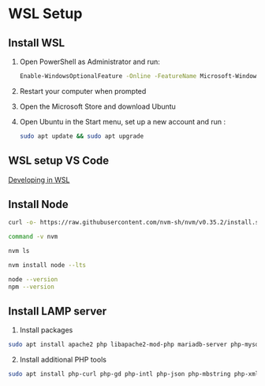 # WSL Setup
## Install WSL
1. Open PowerShell as Administrator and run:  
    ```bash
    Enable-WindowsOptionalFeature -Online -FeatureName Microsoft-Windows-Subsystem-Linux
    ```
2. Restart your computer when prompted

3. Open the Microsoft Store and download Ubuntu

4. Open Ubuntu in the Start menu, set up a new account and run :  
    ```bash
    sudo apt update && sudo apt upgrade
    ```

## WSL setup VS Code
[Developing in WSL](https://code.visualstudio.com/docs/remote/wsl)

## Install Node 
```bash 
curl -o- https://raw.githubusercontent.com/nvm-sh/nvm/v0.35.2/install.sh | bash
```

```bash 
command -v nvm
```

```bash
nvm ls
```

```bash
nvm install node --lts
```

```bash
node --version
npm --version
```

## Install LAMP server
1. Install packages
```bash
sudo apt install apache2 php libapache2-mod-php mariadb-server php-mysql
```

2. Install additional PHP tools
```bash
sudo apt install php-curl php-gd php-intl php-json php-mbstring php-xml php-zip
```